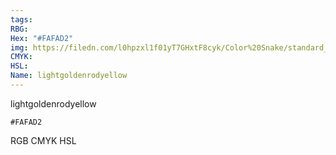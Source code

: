 ```yaml
---
tags:
RBG:
Hex: "#FAFAD2"
img: https://filedn.com/l0hpzxl1f01yT7GHxtF8cyk/Color%20Snake/standard_csv_to_svg/FAFAD2.svg
CMYK:
HSL:
Name: lightgoldenrodyellow
---
```

lightgoldenrodyellow
```palette
#FAFAD2
```
RGB
CMYK
HSL